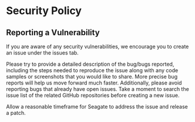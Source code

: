 # Security Policy

## Reporting a Vulnerability
If you are aware of any security vulnerabilities, we encourage you to create an issue under the issues tab. 

Please try to provide a detailed description of the bug/bugs reported, including the steps needed to reproduce the issue along with any code samples or screenshots that you would like to share. More precise bug reports will help us move forward much faster. Additionally, please avoid reporting bugs that already have open issues. Take a moment to search the issue list of the related GitHub repositories before creating a new issue.

Allow a reasonable timeframe for Seagate to address the issue and release a patch.
